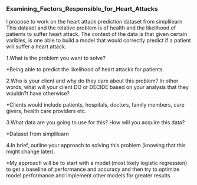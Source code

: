 ### Examining_Factors_Responsible_for_Heart_Attacks
I propose to work on the heart attack prediction dataset from simplilearn This dataset and the relative problem is of health and the likelihood of patients to suffer heart attack. The context of the data is that given certain varibles, is one able to build a model that would correctly predict if a patient will suffer a heart attack.

1.What is the problem you want to solve?

*Being able to predict the likelihood of heart attacks for patients.

2.Who is your client and why do they care about this problem? In other words, what will your client DO or DECIDE based on your analysis that they wouldn?t have otherwise?

*Clients would include patients, hospitals, doctors, family members, care givers, health care providers etc.

3.What data are you going to use for this? How will you acquire this data?

*Dataset from simplilearn

4.In brief, outline your approach to solving this problem (knowing that this might change later).

*My approach will be to start with a model (most likely logistic regression) to get a baseline of performance and accuracy and then try to optimize model performance and implement other models for greater results.
